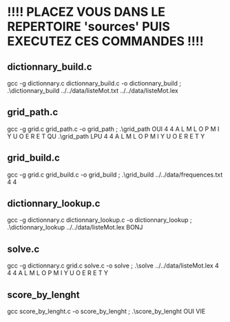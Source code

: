 
# !!!! PLACEZ VOUS DANS LE REPERTOIRE 'sources' PUIS EXECUTEZ CES COMMANDES !!!!


## dictionnary_build.c
gcc -g dictionnary.c dictionnary_build.c -o dictionnary_build  ; 
.\dictionnary_build ../../data/listeMot.txt ../../data/listeMot.lex

## grid_path.c
gcc -g grid.c grid_path.c -o grid_path  ; 
.\grid_path OUI 4 4 A L M L O P M I Y U O E R E T QU 
.\grid_path LPU 4 4 A L M L O P M I Y U O E R E T Y  

## grid_build.c
gcc -g grid.c grid_build.c -o grid_build  ;
.\grid_build ../../data/frequences.txt 4 4

## dictionnary_lookup.c
gcc -g dictionnary.c  dictionnary_lookup.c -o dictionnary_lookup  ; 
.\dictionnary_lookup ../../data/listeMot.lex BONJ

## solve.c 
gcc -g dictionnary.c grid.c solve.c -o solve  ; 
.\solve ../../data/listeMot.lex 4 4 4 A L M L O P M I Y U O E R E T Y

## score_by_lenght
gcc score_by_lenght.c -o score_by_lenght  ; 
.\score_by_lenght OUI VIE